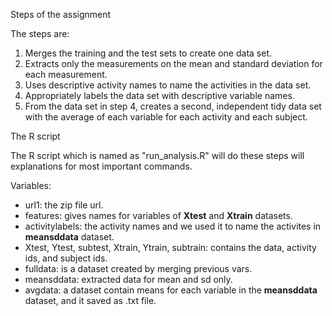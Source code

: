 Steps of the assignment  

The steps are:  

1. Merges the training and the test sets to create one data set.  
2. Extracts only the measurements on the mean and standard deviation for each measurement.  
3. Uses descriptive activity names to name the activities in the data set.  
4. Appropriately labels the data set with descriptive variable names.  
5. From the data set in step 4, creates a second, independent tidy data set with the average of each variable for each activity and each subject.  

The R script  

The R script which is named as "run_analysis.R" will do these steps will explanations for most important commands.

Variables:

* url1: the zip file url.  
* features: gives names for variables of **Xtest** and **Xtrain** datasets.  
* activitylabels: the activity names and we used it to name the activites in **meansddata** dataset.  
* Xtest, Ytest, subtest, Xtrain, Ytrain, subtrain: contains the data, activity ids, and subject ids.  
* fulldata: is a dataset created by merging previous vars.  
* meansddata: extracted data for mean and sd only.  
* avgdata: a dataset contain means for each variable in the **meansddata** dataset, and it saved as .txt file.  
